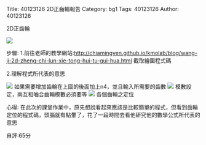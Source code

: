 Title: 40123126 2D正齒輪報告 
Category: bg1
Tags: 40123126 
Author: 40123126 

<!-- PELICAN_END_SUMMARY -->
2D正齒輪

<img src="http://imgur.com/NF5LjV0.png" />

步驟:
1.前往老師的教學網站:http://chiamingyen.github.io/kmolab/blog/wang-ji-2d-zheng-chi-lun-xie-tong-hui-tu-gui-hua.html 截取繪圖程式碼

2.理解程式所代表的意思

<img src="http://imgur.com/9lHnT9Y.png" />
如果需要增加齒輪在上圖的後面加上n4，並且輸入所需要的齒數

<img src="http://imgur.com/WwIYjwz.png" />
模數設定，兩互相嚙合齒輪模數必須要等

<img src="http://imgur.com/nvMkKOQ.png" />
各個齒輪之定位

心得:
在此次的課堂作業中，原先想說看起來應該是比較簡單的程式，但看到齒輪定位的程式碼，頭腦就有點暈了，花了一段時間去看他研究他的數學公式所代表的意思

自評:65分